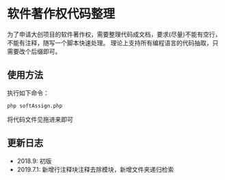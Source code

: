 # 软件著作权代码整理

为了申请大创项目的软件著作权，需要整理代码成文档，要求(尽量)不能有空行，不能有注释，随写一个脚本快速处理。
理论上支持所有编程语言的代码抽取，只需要改个后缀即可。

## 使用方法
执行如下命令：
```
php softAssign.php
```

将代码文件见拖进来即可

## 更新日志

- 2018.9: 初版
- 2019.7.1: 新增行注释块注释去除模块，新增文件夹递归检索 